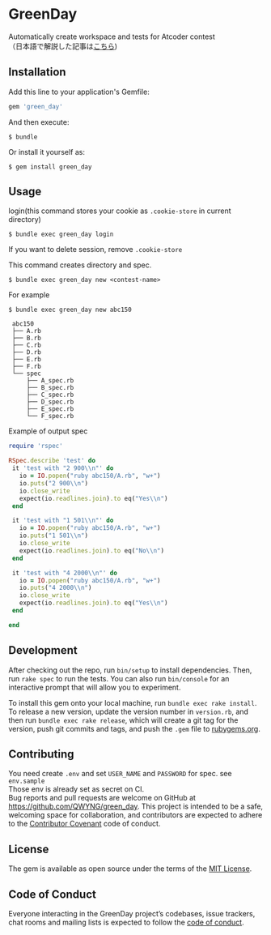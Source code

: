 # GreenDay
Automatically create workspace and tests for Atcoder contest  
（日本語で解説した記事は[こちら](https://qiita.com/QWYNG/items/0e2e6b72bd1969d0d751))
## Installation

Add this line to your application's Gemfile:

```ruby
gem 'green_day'
```

And then execute:

    $ bundle

Or install it yourself as:

    $ gem install green_day

## Usage
login(this command stores your cookie as `.cookie-store` in current directory)

    $ bundle exec green_day login
    
If you want to delete session, remove `.cookie-store`
    
This command creates directory and spec.
   
    $ bundle exec green_day new <contest-name>

For example 
   
    $ bundle exec green_day new abc150
   
   ```
    abc150
    ├── A.rb
    ├── B.rb
    ├── C.rb
    ├── D.rb
    ├── E.rb
    ├── F.rb
    └── spec
        ├── A_spec.rb
        ├── B_spec.rb
        ├── C_spec.rb
        ├── D_spec.rb
        ├── E_spec.rb
        └── F_spec.rb
   ```
   
   Example of output spec
   
   ```ruby
  require 'rspec'

  RSpec.describe 'test' do
    it 'test with "2 900\\n"' do
      io = IO.popen("ruby abc150/A.rb", "w+")
      io.puts("2 900\\n")
      io.close_write
      expect(io.readlines.join).to eq("Yes\\n")
    end

    it 'test with "1 501\\n"' do
      io = IO.popen("ruby abc150/A.rb", "w+")
      io.puts("1 501\\n")
      io.close_write
      expect(io.readlines.join).to eq("No\\n")
    end

    it 'test with "4 2000\\n"' do
      io = IO.popen("ruby abc150/A.rb", "w+")
      io.puts("4 2000\\n")
      io.close_write
      expect(io.readlines.join).to eq("Yes\\n")
    end

  end
  ```

## Development

After checking out the repo, run `bin/setup` to install dependencies. Then, run `rake spec` to run the tests. You can also run `bin/console` for an interactive prompt that will allow you to experiment.

To install this gem onto your local machine, run `bundle exec rake install`. To release a new version, update the version number in `version.rb`, and then run `bundle exec rake release`, which will create a git tag for the version, push git commits and tags, and push the `.gem` file to [rubygems.org](https://rubygems.org).

## Contributing
You need create `.env` and set `USER_NAME` and `PASSWORD` for spec. see `env.sample`  
Those env is already set as secret on CI.  
Bug reports and pull requests are welcome on GitHub at https://github.com/QWYNG/green_day. This project is intended to be a safe, welcoming space for collaboration, and contributors are expected to adhere to the [Contributor Covenant](http://contributor-covenant.org) code of conduct.

## License

The gem is available as open source under the terms of the [MIT License](https://opensource.org/licenses/MIT).

## Code of Conduct

Everyone interacting in the GreenDay project’s codebases, issue trackers, chat rooms and mailing lists is expected to follow the [code of conduct](https://github.com/[USERNAME]/green_day/blob/master/CODE_OF_CONDUCT.md).
